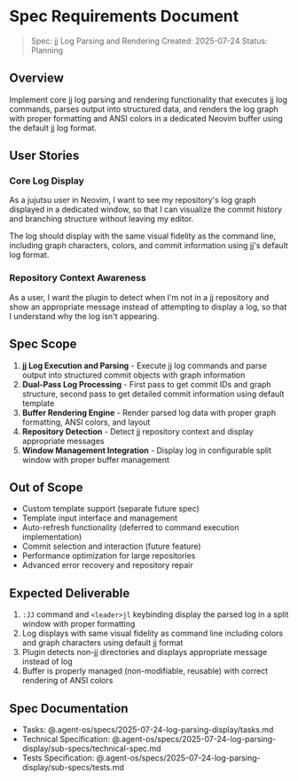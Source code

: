 # Spec Requirements Document

> Spec: jj Log Parsing and Rendering
> Created: 2025-07-24
> Status: Planning

## Overview

Implement core jj log parsing and rendering functionality that executes jj log commands, parses output into structured data, and renders the log graph with proper formatting and ANSI colors in a dedicated Neovim buffer using the default jj log format.

## User Stories

### Core Log Display

As a jujutsu user in Neovim, I want to see my repository's log graph displayed in a dedicated window, so that I can visualize the commit history and branching structure without leaving my editor.

The log should display with the same visual fidelity as the command line, including graph characters, colors, and commit information using jj's default log format.

### Repository Context Awareness

As a user, I want the plugin to detect when I'm not in a jj repository and show an appropriate message instead of attempting to display a log, so that I understand why the log isn't appearing.

## Spec Scope

1. **jj Log Execution and Parsing** - Execute jj log commands and parse output into structured commit objects with graph information
2. **Dual-Pass Log Processing** - First pass to get commit IDs and graph structure, second pass to get detailed commit information using default template
3. **Buffer Rendering Engine** - Render parsed log data with proper graph formatting, ANSI colors, and layout
4. **Repository Detection** - Detect jj repository context and display appropriate messages
5. **Window Management Integration** - Display log in configurable split window with proper buffer management

## Out of Scope

- Custom template support (separate future spec)
- Template input interface and management
- Auto-refresh functionality (deferred to command execution implementation)
- Commit selection and interaction (future feature)
- Performance optimization for large repositories
- Advanced error recovery and repository repair

## Expected Deliverable

1. `:JJ` command and `<leader>jl` keybinding display the parsed log in a split window with proper formatting
2. Log displays with same visual fidelity as command line including colors and graph characters using default jj format
3. Plugin detects non-jj directories and displays appropriate message instead of log
4. Buffer is properly managed (non-modifiable, reusable) with correct rendering of ANSI colors

## Spec Documentation

- Tasks: @.agent-os/specs/2025-07-24-log-parsing-display/tasks.md
- Technical Specification: @.agent-os/specs/2025-07-24-log-parsing-display/sub-specs/technical-spec.md
- Tests Specification: @.agent-os/specs/2025-07-24-log-parsing-display/sub-specs/tests.md